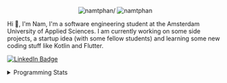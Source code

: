 <p align="center"> <img src=https://komarev.com/ghpvc/?username=namtphan alt=namtphan/> <img 
src="https://img.shields.io/github/last-commit/namtphan/namtphan" alt="namtphan" />
</p>

Hi 👋, I'm Nam, I'm a software engineering student at the Amsterdam University of Applied Sciences. I am currently working on some side projects, a startup idea (with some fellow students) and learning some new coding stuff like Kotlin and Flutter. 

<a href="https://www.linkedin.com/in/namtphan2/"><img src="https://img.shields.io/badge/-@namtphan2-0077B5?style=flat-square&amp;labelColor=0077B5&amp;logo=LinkedIn&amp;link=https://www.linkedin.com/in/namtphan2/" alt="LinkedIn Badge"></a> 

<details>
<summary>Programming Stats</summary>
<!-- Most used languages stats -->
<!-- [![Top Langs](https://github-readme-stats.vercel.app/api/top-langs/?username=namtphan&layout=compact)](https://github.com/namtphan2/github-readme-stats) -->
  
<!--START_SECTION:waka-->
**I'm a Night 🦉** 

```text
🌞 Morning    42 commits     █░░░░░░░░░░░░░░░░░░░░░░░░   6.84% 
🌆 Daytime    181 commits    ███████░░░░░░░░░░░░░░░░░░   29.48% 
🌃 Evening    231 commits    █████████░░░░░░░░░░░░░░░░   37.62% 
🌙 Night      160 commits    ██████░░░░░░░░░░░░░░░░░░░   26.06%

```
📅 **I'm Most Productive on Tuesday** 

```text
Monday       68 commits     ██░░░░░░░░░░░░░░░░░░░░░░░   11.07% 
Tuesday      107 commits    ████░░░░░░░░░░░░░░░░░░░░░   17.43% 
Wednesday    79 commits     ███░░░░░░░░░░░░░░░░░░░░░░   12.87% 
Thursday     87 commits     ███░░░░░░░░░░░░░░░░░░░░░░   14.17% 
Friday       93 commits     ███░░░░░░░░░░░░░░░░░░░░░░   15.15% 
Saturday     88 commits     ███░░░░░░░░░░░░░░░░░░░░░░   14.33% 
Sunday       92 commits     ███░░░░░░░░░░░░░░░░░░░░░░   14.98%

```


📊 **This Week I Spent My Time On** 

```text
💻 Operating System: 
Mac                      6 hrs 25 mins       ███████████████████░░░░░░   77.11% 
Windows                  1 hr 54 mins        █████░░░░░░░░░░░░░░░░░░░░   22.89%

```


<!--END_SECTION:waka-->
</details>
